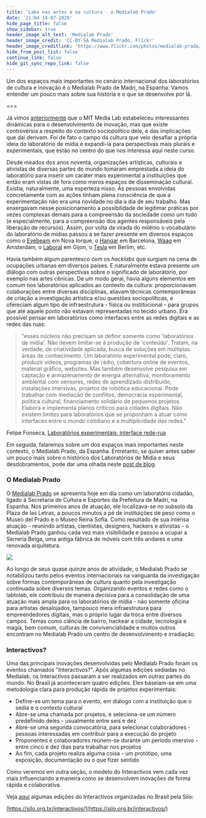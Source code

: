 ```yaml
---
title: 'Labs nas artes e na cultura - o Medialab Prado'
date: '21:04 14-07-2020'
hide_page_title: false
show_sidebar: true
header_image_alt_text: 'Medialab Prado'
header_image_credit: 'CC-BY-SA Medialab Prado, Flickr'
header_image_creditlink: 'https://www.flickr.com/photos/medialab-prado/11250728004/'
hide_from_post_list: false
continue_link: false
hide_git_sync_repo_link: false
---
```


Um dos espaços mais importantes no cenário internacional dos laboratórios de cultura e inovação é o Medialab Prado de Madri, na Espanha. Vamos entender um pouco mais sobre sua história e o que se desenvolve por lá.

===

Já vimos [anteriormente](../mit-media-lab) que o MIT Media Lab estabeleceu interessantes dinâmicas para o desenvolvimento de inovação, mas que existe controvérsia a respeito do contexto sociopolítico dele, e das implicações que daí derivam. Foi de fato o campo da cultura que veio desafiar a própria ideia do laboratório de mídia e expandi-la para perspectivas mais plurais e experimentais, que estão no centro do que nos interessa aqui neste curso.

Desde meados dos anos noventa, organizações artísticas, culturais e ativistas de diversas partes do mundo tomaram emprestada a ideia do laboratório para inserir um caráter mais experimental a instituições que então eram vistas de fora como meros espaços de disseminação cultural. Existia, naturalmente, uma esperteza nisso. As pessoas envolvidas concretamente com as ações tinham plena consciência de que a experimentação não era uma novidade no dia a dia de seu trabalho. Mas enxergavam nesse posicionamento a possibilidade de legitimar práticas por vezes complexas demais para a compreensão da sociedade como um todo (e especialmente, para a compreensão dos agentes responsáveis pela liberação de recursos). Assim, por volta da virada do milênio o vocabulário do laboratório de mídias passou a se fazer presente em diversos espaços como o [Eyebeam](https://eyebeam.org/) em Nova Iorque, o [Hangar](https://hangar.org/) em Barcelona, [Waag](https://waag.org/) em Amsterdam, o [Laboral](http://laboralciudaddelacultura.com/) em Gijon, o [Tesla](http://www.tesla-berlin.de/) em Berlim, etc.

Havia também algum parentesco com os _hacklabs_ que surgiam na cena de ocupações urbanas em diversos países. E naturalmente estava presente um diálogo com outras perspectivas sobre o significado de laboratório, por exemplo nas artes cênicas. De um modo geral, havia alguns elementos em comum nos laboratórios aplicados ao contexto da cultura: proporcionavam colaborações entre diversas disciplinas, aliavam técnicas contemporâneas de criação a investigação artística e/ou questões sociopolíticas, e ofereciam algum tipo de infraestrutura - física ou institucional - para grupos que até aquele ponto não estavam representadas no tecido urbano. Era possível pensar em laboratórios como interfaces entre as redes digitais e as redes das ruas:

> "esses núcleos não precisam se definir somente como 'laboratórios de mídia'. Não devem limitar-se à produção de 'conteúdo'. Tratam, na verdade, de criatividade aplicada, busca de soluções em múltiplas áreas de conhecimento. Um laboratório experimental pode, claro, produzir vídeos, programas de rádio, cobertura online de eventos, material gráfico, websites. Mas também desenvolve pesquisa em captação e armazenamento de energia alternativa, monitoramento ambiental com sensores, redes de aprendizado distribuído, instalações imersivas, projetos de robótica educacional. Pode trabalhar com mediação de conflitos, democracia experimental, política cultural, financiamento solidário de pequenos projetos. Elabora e implementa planos críticos para cidades digitais. Não existem limites para laboratórios que se proponham a atuar como interfaces entre o mundo cotidiano e a multiplicidade das redes."

Felipe Fonseca, [Laboratórios experimentais: interface rede-rua](https://efeefe-arquivo.github.io/livro/lpd/labs-interface-rede-rua/)

Em seguida, falaremos sobre um dos espaços mais importantes neste contexto, o Medialab Prado, da Espanha. Entretanto, se quiser antes saber um pouco mais sobre o histórico dos Laboratórios de Mídia e seus desdobramentos, pode dar uma olhada neste [post de blog](https://redelabs-org.github.io/blog/laboratorios-de-midia-referencias.html).

### O Medialab Prado

O [Medialab Prado](https://www.medialab-prado.es/medialab/mas-informacion/que-es) se apresenta hoje em dia como um laboratório cidadão, ligado à Secretaria de Cultura e Esportes da Prefeitura de Madri, na Espanha. Nos primeiros anos de atuação, ele localizava-se no subsolo da Plaza de las Letras, a poucos minutos a pé de instituições de peso como o Museo del Prado e o Museo Reina Sofia. Como resultado de sua intensa atuação - reunindo artistas, cientistas, designers, hackers e ativistas - o Medialab Prado ganhou cada vez mais visibilidade e passou a ocupar a Serrería Belga, uma antiga fábrica de móveis com três andares e uma renovada arquitetura.

![](https://www.medialab-prado.es/sites/default/files/styles/imagenes_medianas/public/static_page/image/MEDIALAB%20PRADO.png?itok=iMsA-K_1)

Ao longo de seus quase quinze anos de atividade, o Medialab Prado se notabilizou tanto pelos eventos internacionais na vanguarda da investigação sobre formas contemporâneas de cultura quanto pela investigação continuada sobre diversos temas. Organizando eventos e redes como o labtolab, ele contribuiu de maneira decisiva para a consolidação de uma atuação mais ampla para os laboratórios de mídia - não somente oficina para artistas desalojados, tampouco mera infraestrutura para empreendedores digitais, mas o próprio lugar da troca entre diversos campos. Temas como ciência de bairro, hackear a cidade, tecnologia e magia, bem comum, culturas de convivencialidade e muitos outros encontram no Medialab Prado um centro de desenvolvimento e irradiação.

### Interactivos?

Uma das principais inovações desenvolvidas pelo Medialab Prado foram os eventos chamados "Interactivos?". Após algumas edições sediadas no Medialab, os Interactivos passaram a ser realizados em outras partes do mundo. No Brasil já aconteceram quatro edições. Eles baseiam-se em uma metodologia clara para produção rápida de projetos experimentais:

* Define-se um tema para o evento, em diálogo com a instituição que o sedia e o contexto cultural
* Abre-se uma chamada por projetos, e seleciona-se um número predefinido deles - usualmente entre seis e dez
* Abre-se uma segunda convocatória, para selecionar colaboradores - pessoas interessadas em contribuir para a execução do projeto
* Proponentes e colaboradores reúnem-se durante um período imersivo - entre cinco e dez dias para trabalhar nos projetos
* Ao fim, cada projeto realiza alguma coisa - um protótipo, uma exposição, documentação ou o que fizer sentido

Como veremos em outra seção, o modelo do Interactivos vem cada vez mais influenciando a maneira como se desenvolvem inovações de forma rápida e colaborativa.

Veja [aqui](https://silo.org.br/interactivos/) algumas edições do Interactivos organizadas no Brasil pela Silo:

[https://silo.org.br/interactivos/](https://silo.org.br/interactivos/)
